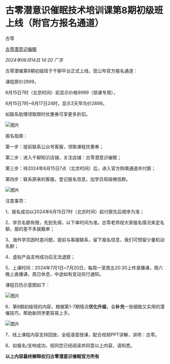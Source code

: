 # 古零潜意识催眠技术培训课第8期初级班上线（附官方报名通道）

古零 

[古零潜意识催眠](javascript:void(0);)

 *2024年06月14日 14:20* *广东*

古零潜催第8期初级班于千聊平台正式上线，现公布官方报名通道：

课程原价2999，

6月15日7时（北京时间）前显示价格9999（锁课专用），

6月15日7时~6月17日24时，显示3天早鸟价2899。

如联系助理领取限时优惠券可享更多折扣。

![图片](https://mmbiz.qpic.cn/sz_mmbiz_jpg/orcc4ibibs0qjLeaVCY6Kzpe6rltaykw7x5j4JMsCERd3eSIBZicYtjt27ZRu7myI2G2t5T4sY1QBG4H7rP1VYWVQ/640?wx_fmt=jpeg&tp=webp&wxfrom=5&wx_lazy=1&wx_co=1)

报名指南：

第一步：提前联系公众号客服，领取课程优惠券；

第二步：进入千聊知识店铺，关注店铺：古零潜意识催眠；

第三步：待2024年6月15日7点（北京时间）后，进入官方购嘪通道并付窾；

第四步：联系原来的客服，登记报名信息，加学员班级微信群。



![图片](https://mmbiz.qpic.cn/sz_mmbiz_jpg/orcc4ibibs0qgGqbFgOOOPfKAR25LibHRPic0zibDRHTdrHQbj2iaGasCzVHdvQK9U7ibSBPPVUJGaga7LJYGicia9TWP2Q/640?wx_fmt=jpeg&from=appmsg&tp=webp&wxfrom=5&wx_lazy=1&wx_co=1)



注意事项：

1、报名成功以2024年6月15日7时（北京时间）起付窾先后顺序为准；

2、学员名额有限，先到先得，以下单时间为准。古零老师视大家报名情况来定名额，报的差不多就截单；

3、海外学员因时差问题，提前与客服联系，留下报名信息，我们可预留少量机动名额；

4、虚拟产品支咐成功后无法退窾；

5、上课时间：2024年7月1日~7月20日，每周一至周五20:30上传录播课，周六晚上直播课，周日休息，中途如有变动另行通知。

课程日历示意图如下：

![图片](https://mmbiz.qpic.cn/sz_mmbiz_png/orcc4ibibs0qgGqbFgOOOPfKAR25LibHRPic6mBhJYiaFBVaoEWCpI6q749qcOnKeVGV4PeF8ibRVKJZIZOZUlosquyQ/640?wx_fmt=png&from=appmsg&tp=webp&wxfrom=5&wx_lazy=1&wx_co=1)



6、第8期初级班的内容，根据第1-7期情况**优化升级**，会**补充**一些细致又实用的潜催技巧，帮助新同学更容易上手。



![图片](https://mmbiz.qpic.cn/sz_mmbiz_jpg/orcc4ibibs0qhBO7icFibjurnlOHhQT2m0yTWvGP8MouB9jxwct5G63aA5slaApxF87KAMEq12XzKtGNibmHHznMaxw/640?wx_fmt=jpeg&tp=webp&wxfrom=5&wx_lazy=1&wx_co=1)

7、线上课程内容支持回放，全程语音授课，配合视频PPT讲解，讲师：古零。

8、如报名/支咐成功，视同您已经阅读并同意以上内容，请知悉。



**以上内容最终解释权归古零潜意识催眠官方所有**